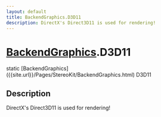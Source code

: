 ```yaml
---
layout: default
title: BackendGraphics.D3D11
description: DirectX's Direct3D11 is used for rendering!
---
```

# [BackendGraphics]({{site.url}}/Pages/StereoKit/BackendGraphics.html).D3D11

<div class='signature' markdown='1'>
static [BackendGraphics]({{site.url}}/Pages/StereoKit/BackendGraphics.html) D3D11
</div>

## Description
DirectX's Direct3D11 is used for rendering!

